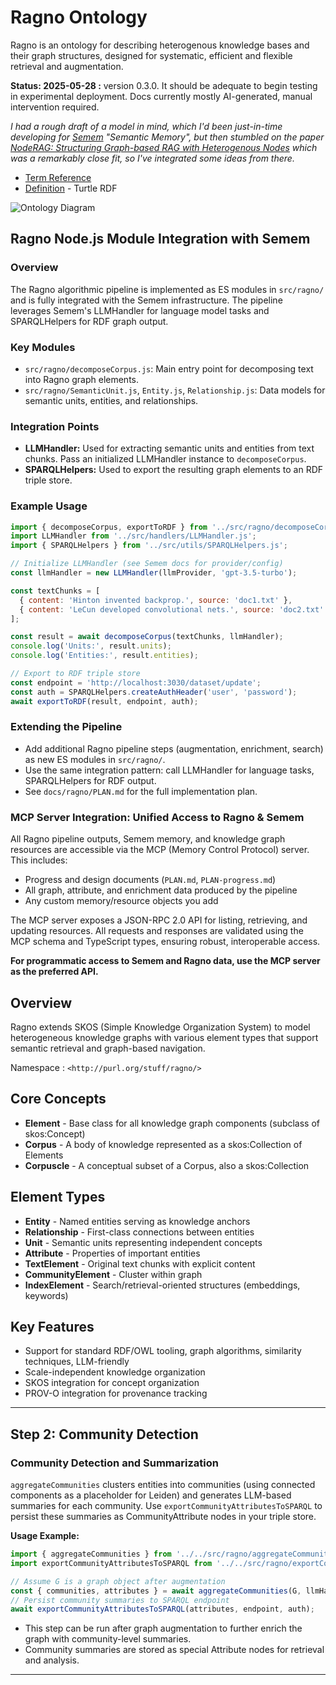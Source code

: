 # Ragno Ontology

Ragno is an ontology for describing heterogenous knowledge bases and their graph structures, designed for systematic, efficient and flexible retrieval and augmentation.

**Status: 2025-05-28 :** version 0.3.0. It should be adequate to begin testing in experimental deployment. Docs currently mostly AI-generated, manual intervention required.

*I had a rough draft of a model in mind, which I'd been just-in-time developing for [Semem](https://github.com/danja/semem) "Semantic Memory", but then stumbled on the paper [NodeRAG: Structuring Graph-based RAG with Heterogenous Nodes](https://arxiv.org/abs/2504.11544) which was a remarkably close fit, so I've integrated some ideas from there.*

- [Term Reference](namespace.md)
- [Definition](ragno.ttl) - Turtle RDF

![Ontology Diagram](ontology-diagram.pnd)

## Ragno Node.js Module Integration with Semem

### Overview
The Ragno algorithmic pipeline is implemented as ES modules in `src/ragno/` and is fully integrated with the Semem infrastructure. The pipeline leverages Semem's LLMHandler for language model tasks and SPARQLHelpers for RDF graph output.

### Key Modules
- `src/ragno/decomposeCorpus.js`: Main entry point for decomposing text into Ragno graph elements.
- `src/ragno/SemanticUnit.js`, `Entity.js`, `Relationship.js`: Data models for semantic units, entities, and relationships.

### Integration Points
- **LLMHandler:** Used for extracting semantic units and entities from text chunks. Pass an initialized LLMHandler instance to `decomposeCorpus`.
- **SPARQLHelpers:** Used to export the resulting graph elements to an RDF triple store.

### Example Usage
```js
import { decomposeCorpus, exportToRDF } from '../src/ragno/decomposeCorpus.js';
import LLMHandler from '../src/handlers/LLMHandler.js';
import { SPARQLHelpers } from '../src/utils/SPARQLHelpers.js';

// Initialize LLMHandler (see Semem docs for provider/config)
const llmHandler = new LLMHandler(llmProvider, 'gpt-3.5-turbo');

const textChunks = [
  { content: 'Hinton invented backprop.', source: 'doc1.txt' },
  { content: 'LeCun developed convolutional nets.', source: 'doc2.txt' }
];

const result = await decomposeCorpus(textChunks, llmHandler);
console.log('Units:', result.units);
console.log('Entities:', result.entities);

// Export to RDF triple store
const endpoint = 'http://localhost:3030/dataset/update';
const auth = SPARQLHelpers.createAuthHeader('user', 'password');
await exportToRDF(result, endpoint, auth);
```

### Extending the Pipeline
- Add additional Ragno pipeline steps (augmentation, enrichment, search) as new ES modules in `src/ragno/`.
- Use the same integration pattern: call LLMHandler for language tasks, SPARQLHelpers for RDF output.
- See `docs/ragno/PLAN.md` for the full implementation plan.

### MCP Server Integration: Unified Access to Ragno & Semem

All Ragno pipeline outputs, Semem memory, and knowledge graph resources are accessible via the MCP (Memory Control Protocol) server. This includes:
- Progress and design documents (`PLAN.md`, `PLAN-progress.md`)
- All graph, attribute, and enrichment data produced by the pipeline
- Any custom memory/resource objects you add

The MCP server exposes a JSON-RPC 2.0 API for listing, retrieving, and updating resources. All requests and responses are validated using the MCP schema and TypeScript types, ensuring robust, interoperable access.

**For programmatic access to Semem and Ragno data, use the MCP server as the preferred API.**

## Overview

Ragno extends SKOS (Simple Knowledge Organization System) to model heterogeneous knowledge graphs with various element types that support semantic retrieval and graph-based navigation.

Namespace : `<http://purl.org/stuff/ragno/>`

## Core Concepts

- **Element** - Base class for all knowledge graph components (subclass of skos:Concept)
- **Corpus** - A body of knowledge represented as a skos:Collection of Elements
- **Corpuscle** - A conceptual subset of a Corpus, also a skos:Collection

## Element Types

- **Entity** - Named entities serving as knowledge anchors
- **Relationship** - First-class connections between entities
- **Unit** - Semantic units representing independent concepts
- **Attribute** - Properties of important entities
- **TextElement** - Original text chunks with explicit content
- **CommunityElement** - Cluster within graph
- **IndexElement** - Search/retrieval-oriented structures (embeddings, keywords)

## Key Features

- Support for standard RDF/OWL tooling, graph algorithms, similarity techniques, LLM-friendly
- Scale-independent knowledge organization
- SKOS integration for concept organization
- PROV-O integration for provenance tracking

---

## Step 2: Community Detection

### Community Detection and Summarization

`aggregateCommunities` clusters entities into communities (using connected components as a placeholder for Leiden) and generates LLM-based summaries for each community. Use `exportCommunityAttributesToSPARQL` to persist these summaries as CommunityAttribute nodes in your triple store.

**Usage Example:**

```js
import { aggregateCommunities } from '../../src/ragno/aggregateCommunities.js';
import exportCommunityAttributesToSPARQL from '../../src/ragno/exportCommunityAttributesToSPARQL.js';

// Assume G is a graph object after augmentation
const { communities, attributes } = await aggregateCommunities(G, llmHandler, { minCommunitySize: 2 });
// Persist community summaries to SPARQL endpoint
await exportCommunityAttributesToSPARQL(attributes, endpoint, auth);
```

- This step can be run after graph augmentation to further enrich the graph with community-level summaries.
- Community summaries are stored as special Attribute nodes for retrieval and analysis.

---

